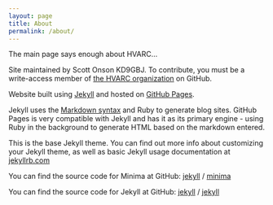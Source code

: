 ```yaml
---
layout: page
title: About
permalink: /about/
---
```

The main page says enough about HVARC...

Site maintained by Scott Onson KD9GBJ.  To contribute, you must be a write-access member of [the HVARC organization](https://github.com/kc9kq) on GitHub.

Website built using [Jekyll](https://jekyllrb.com/) and hosted on [GitHub Pages](https://pages.github.com/).

Jekyll uses the [Markdown syntax](https://www.markdownguide.org/) and Ruby to generate blog sites.  GitHub Pages is very compatible with Jekyll and has it as its primary engine - using Ruby in the background to generate HTML based on the markdown entered.

This is the base Jekyll theme. You can find out more info about customizing your Jekyll theme, as well as basic Jekyll usage documentation at [jekyllrb.com](https://jekyllrb.com/)

You can find the source code for Minima at GitHub:
[jekyll][jekyll-organization] /
[minima](https://github.com/jekyll/minima)

You can find the source code for Jekyll at GitHub:
[jekyll][jekyll-organization] /
[jekyll](https://github.com/jekyll/jekyll)

[jekyll-organization]: https://github.com/jekyll
